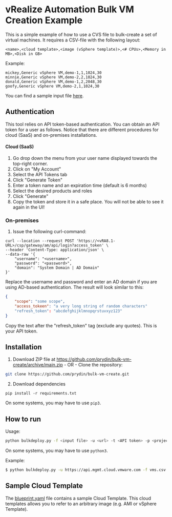 # vRealize Automation Bulk VM Creation Example

This is a simple example of how to use a CVS file to bulk-create a set of virtual machines. It requires a CSV-file with
the following layout:

```
<name>,<cloud template>,<image (vSphere template)>,<# CPUs>,<Memory in MB>,<Disk in GB>
```

Example:
```csv
mickey,Generic vSphere VM,demo-1,1,1024,30
minnie,Generic vSphere VM,demo-2,2,1024,30
donald,Generic vSphere VM,demo-1,2,2048,30
goofy,Generic vSphere VM,demo-2,1,1024,30
```

You can find a sample input file [here](vms.csv).

## Authentication
This tool relies on API token-based authentication. You can obtain an API token for a user as follows. Notice that
there are different procedures for cloud (SaaS) and on-premises installations.

#### Cloud (SaaS)
1. Go drop down the menu from your user name displayed towards the top-right corner.
2. Click on "My Account"
3. Select the API Tokens tab
4. Click "Generate Token"
5. Enter a token name and an expiration time (default is 6 months)
6. Select the desired products and roles
7. Click "Generate"
8. Copy the token and store it in a safe place. You will not be able to see it again in the UI!

### On-premises
1. Issue the following curl-command:
```
curl --location --request POST 'https://<vRA8.1-URL>/csp/gateway/am/api/login?access_token' \
--header 'Content-Type: application/json' \
--data-raw '{
	"username": "<username>",
	"password": "<password>",
	"domain": "System Domain | AD Domain"
}'
```

Replace the username and password and enter an AD domain if you are using AD-based authentication. The result will look
similar to this:

```json
{
    "scope": "some scope",
    "access_tokeen": "a very long string of random characters"
    "refresh_token": "abcdefghijklmnopqrstuvxyz123"
}
```

Copy the text after the "refresh_token" tag (exclude any quotes). This is your API token.

## Installation

1. Download ZIP file at https://github.com/prydin/bulk-vm-create/archive/main.zip - OR -
Clone the repository:
```bash
git clone https://github.com/prydin/bulk-vm-create.git
```

2. Download dependencies
```
pip install -r requirements.txt
```

On some systems, you may have to use ```pip3```.

## How to run

Usage:
```bash
python bulkdeploy.py -f <input file> -u <url> -t <API token> -p <project name>
```
On some systems, you may have to use ```python3```.


Example:
```bash
$ python bulkdeploy.py -u https://api.mgmt.cloud.vmware.com -f vms.csv -t token -p myProj
```

## Sample Cloud Template
The [blueprint.yaml](blueprint.yaml) file contains a sample Cloud Template. This cloud templates allows you to refer to an
arbitrary image (e.g. AMI or vSphere Template).
